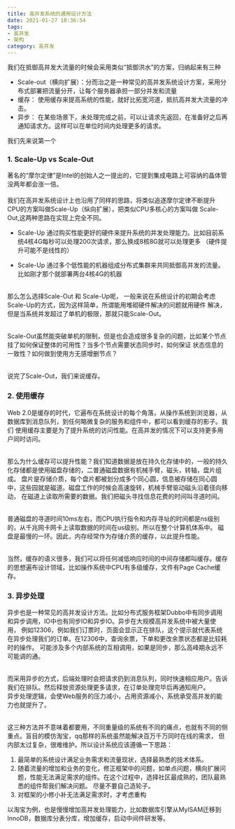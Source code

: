 ```yaml
---
title: 高并发系统的通用设计方法
date: 2021-01-27 18:36:54
tags:
- 高并发
- 架构
category: 高并发
---
```

 我们在抵御高并发大流量的时候会采用类似“抵御洪水”的方案，归纳起来有三种
 + Scale-out（横向扩展）：分而治之是一种常见的高并发系统设计方案，采用分布式部署把流量分开，让每个服务器承担一部分并发和流量
 + 缓存： 使用缓存来提高系统的性能，就好比拓宽河道，抵抗高并发大流量的冲击。
 + 异步： 在某些场景下，未处理完成之前，可以让请求先返回，在准备好之后再通知请求方。这样可以在单位时间内处理更多的请求。

我们先来说第一个

### 1. Scale-Up vs Scale-Out

   著名的“摩尔定律”是Intel的创始人之一提出的，它提到集成电路上可容纳的晶体管没两年都会涨一倍。</br>
   <br/>我们在高并发系统设计上也沿用了同样的思路，将类似追逐摩尔定律不断提升CPU的方案叫做Scale-Up（纵向扩展），把类似CPU多核心的方案叫做
   Scale-Out,这两种思路在实现上完全不同。
   + Scale-Up  通过购买性能更好的硬件来提升系统的并发处理能力。比如目前系统4核4G每秒可以处理200次请求，那么换成8核8G就可以处理更多
     （硬件提升可能不是线性的）
     
   + Scale-Up  通过多个低性能的机器组成分布式集群来共同抵御高并发的流量。比如刚才那个就部署两台4核4G的机器
    
<br/>那么怎么选择Scale-Out 和 Scale-Up呢， 一般来说在系统设计的初期会考虑Scale-Up的方式，因为这样简单，所谓能用堆砌硬件解决的问题就用硬件
    解决，但是当系统并发超过了单机的极限，那就只能Scale-Out。
   
<br/>Scale-Out虽然能突破单机的限制，但是也会造成很多复杂的问题，比如某个节点挂了如何保证整体的可用性？当多个节点需要状态同步时，如何保证
    状态信息的一致性？如何做到使用方无感增删节点？
   
<br/>说完了Scale-Out，我们来说缓存。

### 2. 使用缓存

   Web 2.0是缓存的时代，它遍布在系统设计的每个角落，从操作系统到浏览器，从数据库到消息队列，到任何略微复杂的服务和组件中，都可以看到缓存的影子。我们
   使用缓存主要是为了提升系统的访问性能。在高并发的情况下可以支持更多用户同时访问。

   <br/>那么为什么缓存可以提升性能？我们知道数据是放在持久化存储中的，一般的持久化存储都是使用磁盘存储的，二普通磁盘数据有机械手臂，磁头，转轴，盘片组成。
   盘片是存储介质，每个盘片都被划分成多个同心圆，信息被存储在同心圆中，这些园就是磁道。磁盘工作的时候会高速旋转，机械手臂驱动磁头沿着径向移动，
   在磁道上读取所需要的数据。我们把磁头寻找信息花费的时间叫寻道时间。

   <br/>普通磁盘的寻道时间10ms左右，而CPU执行指令和内存寻址的时间都是ns级别的，从千兆网卡网卡上读取数据的时间在us级别。所以在整个计算机体系中。
   磁盘是最慢的一环。因此，内存经常作为存储介质的缓存，以此提升性能。
   
   <br/>当然，缓存的语义很多，我们可以将任何减低响应时间的中间存储都叫缓存。缓存的思想遍布设计领域，比如操作系统中CPU有多级缓存，文件有Page Cache缓存。

### 3. 异步处理

   异步也是一种常见的高并发设计方法。比如分布式服务框架Dubbo中有同步调用和异步调用，IO中也有同步IO和异步IO。异步在大规模高并发系统中被大量使用，
   例如12306，例如我们订票时，页面会显示正在排队，这个提示就代表系统在异步处理我们的订单。在12306中，查询余票，下单和更改余票状态都是比较耗时的操作。
   可能涉及多个内部系统的互相调用，如果是同步，那么高峰期永远不可能调的通。

   <br/>而采用异步的方式，后端处理时会把请求扔到消息队列，同时快速相应用户。告诉我们在排队。然后释放资源处理更多请求，在订单处理完毕后再通知用户。
   <br/>异步处理逻辑，会使Web服务的压力减小，占用资源减小，系统承受高并发的能力也就提升了。


<br/>这三种方法并不意味着都要用，不同重量级的系统有不同的痛点，也就有不同的侧重点。盲目的模仿淘宝，qq那样的系统虽然能解决百万千万同时在线的需求，
但内部太过复杂，很难维护。所以设计系统应该遵循一下思路：

1.  最简单的系统设计满足业务需求和流量现状，选择最熟悉的技术体系。
2. 随着流量的增加和业务的变化，修正框架中的问题，如单点问题，横向扩展问题，性能无法满足需求的组件。在这个过程中，选择社区最成熟的，团队最熟悉的组件帮我们解决问题。
尽量不要自己造轮子。
3. 对框架的小修小补无法满足需求时，才考虑重构

以淘宝为例，也是慢慢增加高并发处理能力，比如数据库引擎从MylSAM迁移到InnoDB，数据库分表分库，增加缓存，启动中间件研发等。


